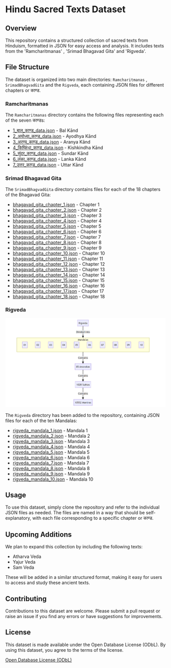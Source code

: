 # Hindu Sacred Texts Dataset

## Overview
This repository contains a structured collection of sacred texts from Hinduism, formatted in JSON for easy access and analysis. It includes texts from the 'Ramcharitmanas' , 'Srimad Bhagavad Gita' and 'Rigveda'.

## File Structure
The dataset is organized into two main directories: `Ramcharitmanas` , `SrimadBhagvadGita` and the `Rigveda`, each containing JSON files for different chapters or काण्ड.

### Ramcharitmanas
The `Ramcharitmanas` directory contains the following files representing each of the seven काण्डs:

- [1_बाल_काण्ड_data.json](./Ramcharitmanas/1_बाल_काण्ड_data.json) - Bal Kānd
- [2_अयोध्या_काण्ड_data.json](./Ramcharitmanas/2_अयोध्या_काण्ड_data.json) - Ayodhya Kānd
- [3_अरण्य_काण्ड_data.json](./Ramcharitmanas/3_अरण्य_काण्ड_data.json) - Aranya Kānd
- [4_किष्किंधा_काण्ड_data.json](./Ramcharitmanas/4_किष्किंधा_काण्ड_data.json) - Kishkindha Kānd
- [5_सुंदर_काण्ड_data.json](./Ramcharitmanas/5_सुंदर_काण्ड_data.json) - Sundar Kānd
- [6_लंका_काण्ड_data.json](./Ramcharitmanas/6_लंका_काण्ड_data.json) - Lanka Kānd
- [7_उत्तर_काण्ड_data.json](./Ramcharitmanas/7_उत्तर_काण्ड_data.json) - Uttar Kānd

### Srimad Bhagavad Gita
The `SrimadBhagvadGita` directory contains files for each of the 18 chapters of the Bhagavad Gita:

- [bhagavad_gita_chapter_1.json](./SrimadBhagvadGita/bhagavad_gita_chapter_1.json) - Chapter 1
- [bhagavad_gita_chapter_2.json](./SrimadBhagvadGita/bhagavad_gita_chapter_2.json) - Chapter 2
- [bhagavad_gita_chapter_3.json](./SrimadBhagvadGita/bhagavad_gita_chapter_3.json) - Chapter 3
- [bhagavad_gita_chapter_4.json](./SrimadBhagvadGita/bhagavad_gita_chapter_4.json) - Chapter 4
- [bhagavad_gita_chapter_5.json](./SrimadBhagvadGita/bhagavad_gita_chapter_5.json) - Chapter 5
- [bhagavad_gita_chapter_6.json](./SrimadBhagvadGita/bhagavad_gita_chapter_6.json) - Chapter 6
- [bhagavad_gita_chapter_7.json](./SrimadBhagvadGita/bhagavad_gita_chapter_7.json) - Chapter 7
- [bhagavad_gita_chapter_8.json](./SrimadBhagvadGita/bhagavad_gita_chapter_8.json) - Chapter 8
- [bhagavad_gita_chapter_9.json](./SrimadBhagvadGita/bhagavad_gita_chapter_9.json) - Chapter 9
- [bhagavad_gita_chapter_10.json](./SrimadBhagvadGita/bhagavad_gita_chapter_10.json) - Chapter 10
- [bhagavad_gita_chapter_11.json](./SrimadBhagvadGita/bhagavad_gita_chapter_11.json) - Chapter 11
- [bhagavad_gita_chapter_12.json](./SrimadBhagvadGita/bhagavad_gita_chapter_12.json) - Chapter 12
- [bhagavad_gita_chapter_13.json](./SrimadBhagvadGita/bhagavad_gita_chapter_13.json) - Chapter 13
- [bhagavad_gita_chapter_14.json](./SrimadBhagvadGita/bhagavad_gita_chapter_14.json) - Chapter 14
- [bhagavad_gita_chapter_15.json](./SrimadBhagvadGita/bhagavad_gita_chapter_15.json) - Chapter 15
- [bhagavad_gita_chapter_16.json](./SrimadBhagvadGita/bhagavad_gita_chapter_16.json) - Chapter 16
- [bhagavad_gita_chapter_17.json](./SrimadBhagvadGita/bhagavad_gita_chapter_17.json) - Chapter 17
- [bhagavad_gita_chapter_18.json](./SrimadBhagvadGita/bhagavad_gita_chapter_18.json) - Chapter 18

### Rigveda

![Structure of Rigveda](/Images/rigveda-structure.jpg)

The `Rigveda` directory has been added to the repository, containing JSON files for each of the ten Mandalas:

- [rigveda_mandala_1.json](./Rigveda/rigveda_mandala_1.json) - Mandala 1
- [rigveda_mandala_2.json](./Rigveda/rigveda_mandala_2.json) - Mandala 2
- [rigveda_mandala_3.json](./Rigveda/rigveda_mandala_3.json) - Mandala 3
- [rigveda_mandala_4.json](./Rigveda/rigveda_mandala_4.json) - Mandala 4
- [rigveda_mandala_5.json](./Rigveda/rigveda_mandala_5.json) - Mandala 5
- [rigveda_mandala_6.json](./Rigveda/rigveda_mandala_6.json) - Mandala 6
- [rigveda_mandala_7.json](./Rigveda/rigveda_mandala_7.json) - Mandala 7
- [rigveda_mandala_8.json](./Rigveda/rigveda_mandala_8.json) - Mandala 8
- [rigveda_mandala_9.json](./Rigveda/rigveda_mandala_9.json) - Mandala 9
- [rigveda_mandala_10.json](./Rigveda/rigveda_mandala_10.json) - Mandala 10



## Usage
To use this dataset, simply clone the repository and refer to the individual JSON files as needed. The files are named in a way that should be self-explanatory, with each file corresponding to a specific chapter or काण्ड.

## Upcoming Additions
We plan to expand this collection by including the following texts:

- Atharva Veda
- Yajur Veda
- Sam Veda

These will be added in a similar structured format, making it easy for users to access and study these ancient texts.

## Contributing
Contributions to this dataset are welcome. Please submit a pull request or raise an issue if you find any errors or have suggestions for improvements.

## License
This dataset is made available under the Open Database License (ODbL). By using this dataset, you agree to the terms of the license.

[Open Database License (ODbL)](https://opendatacommons.org/licenses/odbl/)
